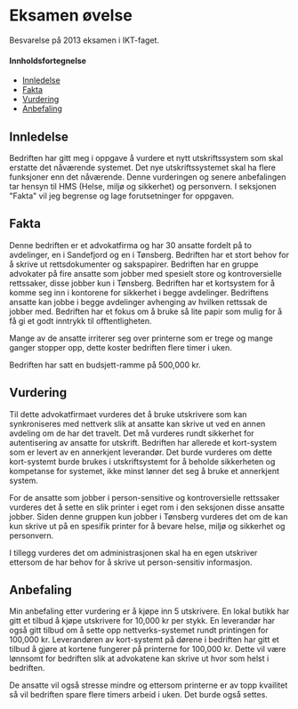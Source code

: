 # Eksamen øvelse

Besvarelse på 2013 eksamen i IKT-faget.

#### Innholdsfortegnelse

* [Innledelse](#Innledelse)
* [Fakta](#Fakta)
* [Vurdering](#Vurdering)
* [Anbefaling](#Anbefaling)

## Innledelse

Bedriften har gitt meg i oppgave å vurdere et nytt utskriftssystem som skal erstatte det nåværende systemet. Det nye utskriftssystemet skal ha flere funksjoner enn det nåværende. Denne vurderingen og senere anbefalingen tar hensyn til HMS (Helse, miljø og sikkerhet) og personvern. I seksjonen "Fakta" vil jeg begrense og lage forutsetninger for oppgaven.

## Fakta

Denne bedriften er et advokatfirma og har 30 ansatte fordelt på to avdelinger, en i Sandefjord og en i Tønsberg. Bedriften har et stort behov for å skrive ut rettsdokumenter og sakspapirer. Bedriften har en gruppe advokater på fire ansatte som jobber med spesielt store og kontroversielle rettssaker, disse jobber kun i Tønsberg. Bedriften har et kortsystem for å komme seg inn i kontorene for sikkerhet i begge avdelinger. Bedriftens ansatte kan jobbe i begge avdelinger avhenging av hvilken rettssak de jobber med. Bedriften har et fokus om å bruke så lite papir som mulig for å få gi et godt inntrykk til offtentligheten.

Mange av de ansatte irriterer seg over printerne som er trege og mange ganger stopper opp, dette koster bedriften flere timer i uken.

Bedriften har satt en budsjett-ramme på 500,000 kr.

## Vurdering

Til dette advokatfirmaet vurderes det å bruke utskrivere som kan synkroniseres med nettverk slik at ansatte kan skrive ut ved en annen avdeling om de har det travelt. Det må vurderes rundt sikkerhet for autentisering av ansatte for utskrift. Bedriften har allerede et kort-system som er levert av en annerkjent leverandør. Det burde vurderes om dette kort-systemt burde brukes i utskriftsystemt for å beholde sikkerheten og kompetanse for systemet, ikke minst lønner det seg å bruke et annerkjent system.

For de ansatte som jobber i person-sensitive og kontroversielle rettssaker vurderes det å sette en slik printer i eget rom i den seksjonen disse ansatte jobber. Siden denne gruppen kun jobber i Tønsberg vurderes det om de kan kun skrive ut på en spesifik printer for å bevare helse, miljø og sikkerhet og personvern.

I tillegg vurderes det om administrasjonen skal ha en egen utskriver ettersom de har behov for å skrive ut person-sensitiv informasjon.

## Anbefaling

Min anbefaling etter vurdering er å kjøpe inn 5 utskrivere. En lokal butikk har gitt et tilbud å kjøpe utskrivere for 10,000 kr per stykk. En leverandør har også gitt tilbud om å sette opp nettverks-systemet rundt printingen for 100,000 kr. Leverandøren av kort-systemt på dørene i bedriften har gitt et tilbud å gjøre at kortene fungerer på printerne for 100,000 kr. Dette vil være lønnsomt for bedriften slik at advokatene kan skrive ut hvor som helst i bedriften.

De ansatte vil også stresse mindre og ettersom printerne er av topp kvailitet så vil bedriften spare flere timers arbeid i uken. Det burde også settes.
